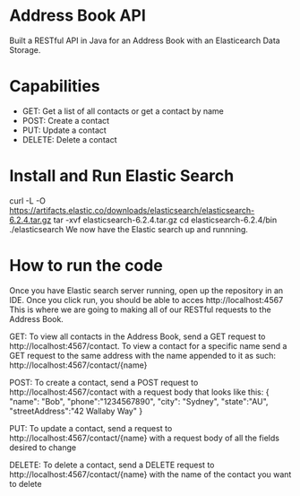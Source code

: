 # Address Book API
Built a RESTful API in Java for an Address Book with an Elasticearch Data Storage. 

# Capabilities
- GET: Get a list of all contacts or get a contact by name
- POST: Create a contact
- PUT: Update a contact
- DELETE: Delete a contact

# Install and Run Elastic Search 
curl -L -O https://artifacts.elastic.co/downloads/elasticsearch/elasticsearch-6.2.4.tar.gz
tar -xvf elasticsearch-6.2.4.tar.gz
cd elasticsearch-6.2.4/bin
./elasticsearch
We now have the Elastic search up and runnning.

# How to run the code
Once you have Elastic search server running, open up the repository in an IDE. Once you click run, you should be able to acces http://localhost:4567
This is where we are going to making all of our RESTful requests to the Address Book. 

GET: To view all contacts in the Address Book, send a GET request to http://localhost:4567/contact. To view a contact for a specific name send a GET request to the same address with the name appended to it as such: http://localhost:4567/contact/{name}

POST: To create a contact, send a POST request to http://localhost:4567/contact with a request body that looks like this: 
{
 	"name": "Bob",
 	"phone":"1234567890",
  "city": "Sydney",
  "state":"AU",
  "streetAddress":"42 Wallaby Way"
 }
 
 PUT: To update a contact, send a request to http://localhost:4567/contact/{name} with a request body of all the fields desired to change
 
 DELETE: To delete a contact, send a DELETE request to http://localhost:4567/contact/{name} with the name of the contact you want to delete

